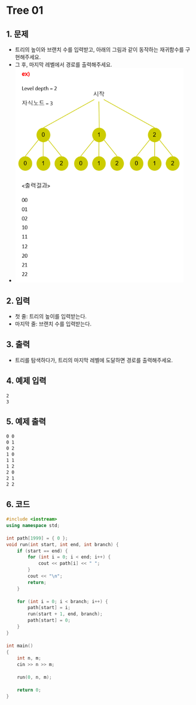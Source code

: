 # Tree 01

## 1. 문제

- 트리의 높이와 브랜치 수를 입력받고, 아래의 그림과 같이 동작하는 재귀함수를 구현해주세요.
- 그 후, 마지막 레벨에서 경로를 출력해주세요.
- <img src="./Tree01.png" alt="Tree" style="zoom:77%;" />

## 2. 입력
- 첫 줄: 트리의 높이를 입력받는다.
- 마지막 줄: 브랜치 수를 입력받는다.

## 3. 출력
- 트리를 탐색하다가, 트리의 마지막 레벨에 도달하면 경로를 출력해주세요.

## 4. 예제 입력
```
2
3
```

## 5. 예제 출력
```
0 0
0 1
0 2
1 0
1 1
1 2
2 0
2 1
2 2
```

## 6. 코드
```c++
#include <iostream>
using namespace std;

int path[1999] = { 0 };
void run(int start, int end, int branch) {
    if (start == end) {
        for (int i = 0; i < end; i++) {
            cout << path[i] << " ";
        }
        cout << "\n";
        return;
    }

    for (int i = 0; i < branch; i++) {
        path[start] = i;
        run(start + 1, end, branch);
        path[start] = 0;
    }
}

int main()
{
    int n, m;
    cin >> n >> m;

    run(0, n, m);

    return 0;
}
```
